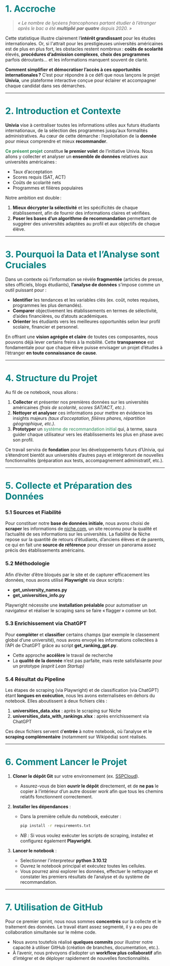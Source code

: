 # <span style="color:#008080">1. Accroche</span>

> *« Le nombre de lycéens francophones partant étudier à l’étranger après le bac a été **multiplié par quatre** depuis 2020. »*

Cette statistique illustre clairement l’**intérêt grandissant** pour les études internationales. Or, si l'attrait pour les prestigieuses universités américaines est de plus en plus fort, les obstacles restent nombreux : **coûts de scolarité** élevés, **procédures d’admission complexes**, **choix des programmes** parfois déroutants… et les informations manquent souvent de clarté.

**Comment simplifier et démocratiser l’accès à ces opportunités internationales ?** C’est pour répondre à ce défi que nous lançons le projet **Univia**, une plateforme interactive conçue pour éclairer et accompagner chaque candidat dans ses démarches.

---

# <span style="color:#008080">2. Introduction et Contexte</span>

**Univia** vise à centraliser toutes les informations utiles aux futurs étudiants internationaux, de la sélection des programmes jusqu’aux formalités administratives. Au cœur de cette démarche : l’exploitation de la **donnée** pour mieux comprendre et mieux **recommander**.

<span style="color:#2E8B57">**Ce présent projet**</span> constitue **le premier volet** de l’initiative Univia. Nous allons y collecter et analyser un **ensemble de données** relatives aux universités américaines :  
- Taux d’acceptation  
- Scores requis (SAT, ACT)  
- Coûts de scolarité nets  
- Programmes et filières populaires  

Notre ambition est double :  
1. **Mieux décrypter la sélectivité** et les spécificités de chaque établissement, afin de fournir des informations claires et vérifiées.  
2. **Poser les bases d’un algorithme de recommandation** permettant de suggérer des universités adaptées au profil et aux objectifs de chaque élève.

---

# <span style="color:#008080">3. Pourquoi la Data et l’Analyse sont Cruciales</span>

Dans un contexte où l’information se révèle **fragmentée** (articles de presse, sites officiels, blogs étudiants), **l’analyse de données** s’impose comme un outil puissant pour :

- **Identifier** les tendances et les variables clés (ex. coût, notes requises, programmes les plus demandés).  
- **Comparer** objectivement les établissements en termes de sélectivité, d’aides financières, ou d’atouts académiques.  
- **Orienter** les étudiants vers les meilleures opportunités selon leur profil scolaire, financier et personnel.  

En offrant une **vision agrégée et claire** de toutes ces composantes, nous pouvons déjà lever certains freins à la mobilité. Cette **transparence** est fondamentale pour que chaque élève puisse envisager un projet d’études à l’étranger **en toute connaissance de cause**.

---

# <span style="color:#008080">4. Structure du Projet</span>

Au fil de ce notebook, nous allons :

1. **Collecter** et présenter nos premières données sur les universités américaines *(frais de scolarité, scores SAT/ACT, etc.)*.  
2. **Nettoyer et analyser** ces informations pour mettre en évidence les insights majeurs *(taux d’acceptation, filières phares, répartition géographique, etc.)*.  
3. **Prototyper** un <span style="color:#2E8B57">système de recommandation initial</span> qui, à terme, saura guider chaque utilisateur vers les établissements les plus en phase avec son profil.  

Ce travail servira de **fondation** pour les développements futurs d’Univia, qui s’étendront bientôt aux universités d’autres pays et intégreront de nouvelles fonctionnalités (préparation aux tests, accompagnement administratif, etc.).

---

# <span style="color:#008080">5. Collecte et Préparation des Données</span>

### 5.1 Sources et Fiabilité
Pour constituer notre **base de données initiale**, nous avons choisi de **scraper** les informations de [niche.com](https://www.niche.com/), un site reconnu pour la qualité et l’actualité de ses informations sur les universités. La fiabilité de Niche repose sur la quantité de retours d’étudiants, d’anciens élèves et de parents, ce qui en fait une **source de référence** pour dresser un panorama assez précis des établissements américains.

### 5.2 Méthodologie
Afin d’éviter d’être bloqués par le site et de capturer efficacement les données, nous avons utilisé **Playwright** via deux scripts :  
- **get_university_names.py**  
- **get_universities_info.py**  

Playwright nécessite une **installation préalable** pour automatiser un navigateur et réaliser le scraping sans se faire « flagger » comme un bot.

### 5.3 Enrichissement via ChatGPT
Pour **compléter** et **classifier** certains champs (par exemple le classement global d’une université), nous avons envoyé les informations collectées à l’API de ChatGPT grâce au script **get_ranking_gpt.py**.  
- Cette approche **accélère** le travail de recherche  
- La **qualité de la donnée** n’est pas parfaite, mais reste satisfaisante pour un prototype *(esprit Lean Startup)*

### 5.4 Résultat du Pipeline
Les étapes de scraping (via Playwright) et de classification (via ChatGPT) étant **longues en exécution**, nous les avons externalisées en dehors du notebook. Elles aboutissent à deux fichiers clés :  
1. **universities_data.xlsx** : après le scraping sur Niche  
2. **universities_data_with_rankings.xlsx** : après enrichissement via ChatGPT  

Ces deux fichiers servent d’**entrée** à notre notebook, où l’analyse et le **scraping complémentaire** (notamment sur Wikipédia) sont réalisés.

---

# <span style="color:#008080">6. Comment Lancer le Projet</span>

1. **Cloner le dépôt Git** sur votre environnement (ex. [SSPCloud](https://www.sspcloud.fr/)).  
   - Assurez-vous de bien **ouvrir le dépôt** directement, et de **ne pas** le copier à l’intérieur d’un autre dossier *work* afin que tous les chemins relatifs fonctionnent correctement.

2. **Installer les dépendances** :  
   - Dans la première cellule du notebook, exécuter :  
     ```bash
     pip install -r requirements.txt
     ```
   - *NB :* Si vous voulez exécuter les scripts de scraping, installez et configurez également **Playwright**.

3. **Lancer le notebook** :
   - Selectionner l'interpreteur **python 3.10.12**
   - Ouvrez le notebook principal et exécutez toutes les cellules.  
   - Vous pourrez ainsi explorer les données, effectuer le nettoyage et constater les premiers résultats de l’analyse et du système de recommandation.

---

# <span style="color:#008080">7. Utilisation de GitHub</span>

Pour ce premier sprint, nous nous sommes **concentrés** sur la collecte et le traitement des données. Le travail étant assez segmenté, il y a eu peu de collaboration simultanée sur le même code.  
- Nous avons toutefois réalisé **quelques commits** pour illustrer notre capacité à utiliser GitHub (création de branches, documentation, etc.).  
- À l’avenir, nous prévoyons d’adopter un **workflow plus collaboratif** afin d’intégrer et de déployer rapidement de nouvelles fonctionnalités.


